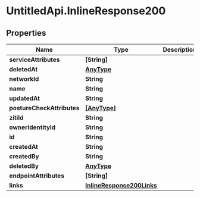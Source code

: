 # UntitledApi.InlineResponse200

## Properties

Name | Type | Description | Notes
------------ | ------------- | ------------- | -------------
**serviceAttributes** | **[String]** |  | 
**deletedAt** | [**AnyType**](.md) |  | 
**networkId** | **String** |  | 
**name** | **String** |  | 
**updatedAt** | **String** |  | 
**postureCheckAttributes** | [**[AnyType]**](AnyType.md) |  | 
**zitiId** | **String** |  | 
**ownerIdentityId** | **String** |  | 
**id** | **String** |  | 
**createdAt** | **String** |  | 
**createdBy** | **String** |  | 
**deletedBy** | [**AnyType**](.md) |  | 
**endpointAttributes** | **[String]** |  | 
**links** | [**InlineResponse200Links**](InlineResponse200Links.md) |  | 


